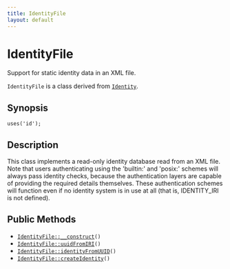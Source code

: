 ```yaml
---
title: IdentityFile
layout: default
---
```


# IdentityFile

Support for static identity data in an XML file.

<code>IdentityFile</code> is a class derived from <code><a href="Identity">Identity</a></code>.

## Synopsis

<pre><code>uses('id');
</code></pre>
## Description

This class implements a read-only identity database read from an XML file.
Note that users authenticating using the 'builtin:' and 'posix:' schemes
will always pass identity checks, because the authentication layers are
capable of providing the required details themselves. These authentication
schemes will function even if no identity system is in use at all (that is,
IDENTITY_IRI is not defined).

## Public Methods

* <code><a href="IdentityFile%3A%3A__construct">IdentityFile::__construct</a>()</code>
* <code><a href="IdentityFile%3A%3AuuidFromIRI">IdentityFile::uuidFromIRI</a>()</code>
* <code><a href="IdentityFile%3A%3AidentityFromUUID">IdentityFile::identityFromUUID</a>()</code>
* <code><a href="IdentityFile%3A%3AcreateIdentity">IdentityFile::createIdentity</a>()</code>

